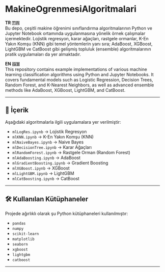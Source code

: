 # MakineOgrenmesiAlgoritmalari

**TR 🇹🇷**  
Bu depo, çeşitli makine öğrenimi sınıflandırma algoritmalarının Python ve Jupyter Notebook ortamında uygulanmasına yönelik örnek çalışmalar içermektedir. Lojistik regresyon, karar ağaçları, rastgele ormanlar, K-En Yakın Komşu (KNN) gibi temel yöntemlerin yanı sıra; AdaBoost, XGBoost, LightGBM ve CatBoost gibi gelişmiş topluluk (ensemble) algoritmalarının pratik uygulamaları da yer almaktadır.

**EN 🇬🇧**  
This repository contains example implementations of various machine learning classification algorithms using Python and Jupyter Notebooks. It covers fundamental models such as Logistic Regression, Decision Trees, Random Forest, and K-Nearest Neighbors, as well as advanced ensemble methods like AdaBoost, XGBoost, LightGBM, and CatBoost.


---

## 📁 İçerik

Aşağıdaki algoritmalarla ilgili uygulamalara yer verilmiştir:

- `mlLogRes.ipynb` → Lojistik Regresyon  
- `mlKNN.ipynb` → K-En Yakın Komşu (KNN)  
- `mlNaiveBayes.ipynb` → Naive Bayes  
- `mlDecisionTree.ipynb` → Karar Ağaçları  
- `mlRandomForest.ipynb` → Rastgele Orman (Random Forest)  
- `mlAdaBoosting.ipynb` → AdaBoost  
- `mlGradientBoosting.ipynb` → Gradient Boosting  
- `mlXGBoost.ipynb` → XGBoost  
- `mlLightGBM.ipynb` → LightGBM  
- `mlCatBoosting.ipynb` → CatBoost  

---

## 🛠️ Kullanılan Kütüphaneler

Projede ağırlıklı olarak şu Python kütüphaneleri kullanılmıştır:

- `pandas`
- `numpy`
- `scikit-learn`
- `matplotlib`
- `seaborn`
- `xgboost`
- `lightgbm`
- `catboost`

---

